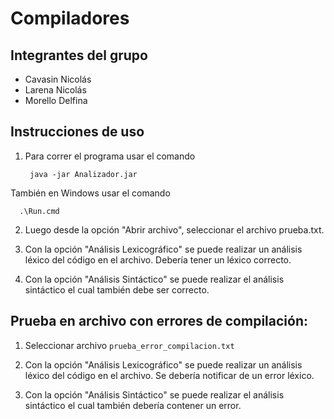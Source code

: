 # Compiladores

## Integrantes del grupo

- Cavasin Nicolás
- Larena Nicolás
- Morello Delfina


## Instrucciones de uso

1. Para correr el programa usar el comando

        java -jar Analizador.jar

También en Windows usar el comando

      .\Run.cmd

2. Luego desde la opción "Abrir archivo", seleccionar el archivo prueba.txt.

3. Con la opción "Análisis Lexicográfico" se puede realizar un análisis léxico del código en el archivo. Debería tener un léxico correcto.

4. Con la opción "Análisis Sintáctico" se puede realizar el análisis sintáctico el cual también debe ser correcto.


## Prueba en archivo con errores de compilación:

1. Seleccionar archivo ```prueba_error_compilacion.txt```

2. Con la opción "Análisis Lexicográfico" se puede realizar un análisis léxico del código en el archivo. Se debería notificar de un error léxico.

3. Con la opción "Análisis Sintáctico" se puede realizar el análisis sintáctico el cual también debería contener un error.

